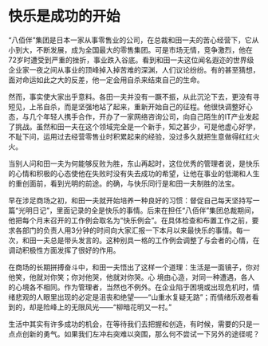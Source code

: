 # 快乐是成功的开始

“八佰伴”集团是日本一家从事零售业的公司，在总裁和田一夫的苦心经营下，它从小到大，不断发展，成为全国最大的零售集团。可是市场无情，竞争激烈，他在72岁时遭受到严重的挫折，事业跌入谷底。看到和田一夫这位闻名遐迩的世界级企业家一夜之间从事业的顶峰掉入掉苦难的深渊，人们议论纷纷。有的甚至猜想，面对命运如此之大的反差，他一定会用自杀来结束自己的生命。 

然而，事实使大家出乎意料。各田一夫并没有一蹶不振，从此沉沦下去，更没有寻短见，上吊自杀，而是坚强地站了起来，重新开始自己的征程。他很快调整好心态，与几个年轻人携手合作，开办了一家网络咨询公司，向自己陌生的IT产业发起了挑战。虽然和田一夫在这个领域完全是一个新手，知之甚少，可是他虚心好学，不耻下问，运用过去经营零售业时积累起来的经验，没过多久就把生意做得红红火火。 

当别人问和田一夫为何能够反败为胜，东山再起时，这位优秀的管理者说，是快乐的心情和积极的心态使他在失败时没有失去成功的希望，让他在事业的低潮和人生的重创面前，看到光明的前途。的确，与快乐同行是和田一夫制胜的法宝。 

早在涉足商场之初，和田一夫就开始培养一种良好的习惯：督促自己每天坚持写一篇“光明日记”，里面记录的全是快乐的事情。后来在担任“八佰伴”集团总裁期间，他把每个月末召开的工作例会取名为“快乐例会”。在具体检查和布置工作之前，要求各部门的负责人用3分钟的时间向大家汇报一下本月以来最快乐的事情。每一次，和田一夫总是带头发言的。这种别具一格的工作例会调整了与会者的心情，在调动积极性方面发挥了很好的作用。 

在商场的长期拼搏奋斗中，和田一夫悟出了这样一个道理：生活是一面镜子，你对他笑，他就对你笑；你对他哭，他就对你哭。心 境由心造，对同一种遭遇，各人的心境各不相同。作为管理者，当然也不例外。在企业陷于困境或出现危机时，情绪悲观的人眼里出现的必定是沮丧和绝望——“山重水复疑无路”；而情绪乐观者看到的，却是险峰上的无限风光——“柳暗花明又一村。” 

生活中其实有许多成功的机会，在等待我们去把握和创造，有时候，需要的只是一点点创新的勇气。如果我们左冲右突难以突围，那么何不尝试一下另外的途径呢？
 